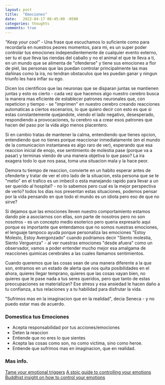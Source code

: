 ```yaml
---
layout: post
title:  "Emociones"
date:   2022-04-17 06:45:00 -0500
categories: thoughts
comments: true
---
```


*"Keep your cool"* - Una frase que escuchamos lo suficiente como para recordarla en nuestros peores momentos, para mi, es un super poder controlar tus emociones independientemente de cualquier evento externo, ser tu el que lleva las riendas del caballo y no el animal el que te lleva a ti, en un mundo que se alimenta de "ofenderse" y tiene sus emociones a flor de piel, las personas que las puedan controlar principalmente las mas dañinas como la ira, no tendran obstaculos que les puedan ganar y ningun triunfo les hara inflar su ego.

Dicen los cientificos que las neuronas que se disparan juntas se mantienen juntas y esto es cierto - cada vez que hacemos algo nuestro cerebro busca la manera mas eficiente de establecer patrones neuronales que, con repeticion y tiempo - se "imprimen" en nuestro cerebro creando reacciones automaticas a ciertos escenarios, lo que quiero decir con esto es que si estas constantemente quejandote, viendo el lado negativo, desesperado, respondiendo a provocaciones, tu cerebro va a crear esos patrones que hacen del paso por la vida algo menos placentero.

Si en cambio tratas de mantener la calma, entendiendo que tienes opcion, entendiendo que no tienes porque reaccionar inmediatamente (en el mundo de la comunicacion instantanea es algo raro de ver), esperando que esa reaccion inicial de enojo, ese sentimiento de molestia pase (porque va a pasar) y terminas viendo de una manera objetiva lo que paso? La ira exagera todo lo que nos pasa, toma una situacion mala y la hace peor.

Demora tu tiempo de reaccion, convierte en un habito esperar antes de ofenderte y tratar de ver el otro lado de la situacion, esta persona que se te "metio" en el trafico es un imbecil o esta manejando rapido para llevar a un ser querido al hospital? - no lo sabemos pero cual es la mejor perspectiva de verlo? todos los dias nos presentan estas situaciones, podemos pensar por la vida pensando en que todo el mundo es un idiota pero eso de que no sirve?

Si dejamos que las emociones lleven nuestro comportamiento estamos dando pie a asociarnos con ellas, son parte de nosotros pero no son nosotros - es un concepto medio esoterico pero queria expresarlo aqui porque es importante que entendamos que no somos nuestras emociones, el lenguaje tampoco ayuda porque personaliza las emociones "Estoy Molesto, Estoy Avergonzado" cuando podriamos decir "Siento molestia, Siento Verguenza" - al ver nuestras emociones "desde afuera" como un observador, vamos a poder entender mucho mejor esa amalgama de reacciones quimicas cerebrales a las cuales llamamos sentimientos.

Cuando queremos que las cosas sean de una manera diferente a la que son, entramos en un estado de alerta que nos quita posibilidades en el ahora, quieres llegar temprano, quieres que las cosas vayan bien, no quieres que le pase nada a tus seres queridos, pero que tanto de estas preocupaciones se materializan? Ese stress y esa ansiedad le hacen daño a tu confianza, a tus relaciones y a tu habilidad para disfrutar la vida.

"Sufrimos mas en la imaginacion que en la realidad", decia Seneca - y no puedo estar mas de acuerdo.

### Domestica tus Emociones
- Acepta responsabilidad por tus acciones/emociones
- Deten la reaccion
- Entiende que no eres lo que sientes
- Acepta las cosas como son, no como victima, sino como heroe.
- Entiende que sufrimos mas en imaginacion, que en realidad.

### Mas info.
[Tame your emotional triggers](https://inpowercoaching.com/tame-your-emotional-triggers/)
[A stoic guide to controlling your emotions](https://mailchimp.com/courier/article/stoic-guide-controlling-emotion/)
[Buddhist insight on how to control your emotions](https://www.elephantjournal.com/2017/11/buddhist-insight-on-how-to-deal-with-our-emotions/)
